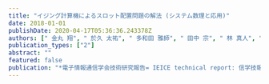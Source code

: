 ```yaml
---
title: "イジング計算機によるスロット配置問題の解法 (システム数理と応用)"
date: 2018-01-01
publishDate: 2020-04-17T05:36:36.243378Z
authors: [" 金丸 翔", " 於久 太祐", " 多和田 雅師", " 田中 宗", " 林 真人", " 山岡 雅直", " 柳澤 政生", " 戸川 望"]
publication_types: ["2"]
abstract: ""
featured: false
publication: "*電子情報通信学会技術研究報告= IEICE technical report: 信学技報*"
---
```


